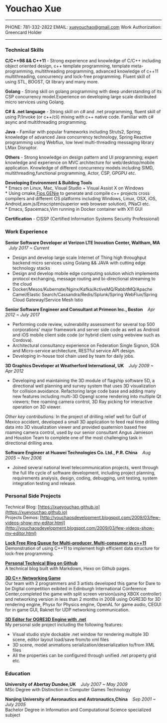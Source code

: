 Youchao Xue
============

-------------------- ---------------------------- ------------------------------------
PHONE: 781-332-2822  EMAIL: xueyouchao@gmail.com  Work Authorization: Greencard Holder

--------------------------------------------------------------------------------------

### Technical Skills
**C/C++98 && C++11** - Strong experience and knowledge of C/C++ including object oriented design,
    c++ template programming, template meta-programming, multithreading programming,
    advanced knowledge of c++11 multithreading, concurrency and lock-free programming.
    Fluent skill of using STL, BOOST, Qt library and many more. 

**Golang** - Strong skill on golang programming with deep understanding of its CSP concurrency model.Experience on developing large scale distributed micro services using Golang. 

**C# & .net language** - Strong skill on c# and .net programming, fluent skill of using P/Invoke (or c++/cli) mixing with c++ native
code. Familiar with c# async and multithreading programming.

**Java** - Familiar with popular frameworks including Struts2, Spring; knowledge of advanced Java concurrency technology, Spring Reactive programming using Webflux, low level multi-threading messaging library LMax Disruptor.

**Others** - Strong knowledge on design pattern and UI programming; expert knowledge and experience on MVC architecture for web/desktop/mobile application. Knowledge of different concurrency models including SIMD, multithreading,functional programming, Actor, CSP, GPGPU etc. 
    
**Developing Environment & Building Tools**  
    * Emacs on Linux, Mac, Visual Studio + Visual Assist X on Windows  
    * Using cmake,[Fips](http://floooh.github.io/fips/getstarted.html),[GENie](https://github.com/bkaradzic/GENie) to generate and compile c++ projects cross compilers and different OS platforms including Windows, Linux, OSX, iOS, Android,asm.js/Emscripten(superior web browser solution), PNaCl etc.  
    * Emacs, Spacemacs,Vim running in Docker container with X11 GUI
    
**Certification** - CISSP (Certified Information Systems Security Professional)  


### Work Experience  
**Senior Software Developer at Verizon LTE Inovation Center, Waltham, MA** &nbsp;&nbsp;&nbsp;*July 2017 ~ Current*  
* Design and develop large scale Internet of Thing high throughput backend micro services using Golang && JAVA with cutting edge technology stacks  
* Design and develop mobile edge computing solution which implements protocol exchanging, message routing and bi-directional streaming to the cloud  
* Docker/Mesos/Kubernate/Nginx/Kafka/ActiveMQ/RabbitMQ/Apache Camel/Elastic Search/Cassandra/Redis/Splunk/Spring WebFlux/Spring Cloud Gateway/Service Mesh Istio

**Senior Software Engineer and Consultant at Primeon Inc., Boston**&nbsp;&nbsp;&nbsp;&nbsp;*Apr 2012 ~ July 2017*  
* Performing code review, vulnerability assessment for several top 500 corporations' major framework and server side code as well as Android and iOS mobile client side code (or hybrid client using webview such as Cordova).  
* Architectural consultancy experience on Federation Single Signon, SOA and Micro-service architecture, RESTful service API design.  
* Developing in-house tool chain used by team for daily jobs.  

**3D Graphics Developer at Weatherford International, UK**&nbsp;&nbsp;&nbsp;&nbsp;*July 2009 ~ Apr 2012*  
* Developing and maintaining the 3D module of flagship software 5D, a directional well planning and survey system that uses 3D visualization for
collision avoidance. Refactoring large code base and adding many new features including multi-3D Opengl scene rendering into multiple Qt viewers; free roaming camera control, 3D Ray picking for interactive operation on 3D viewer.

*Other key contributions:* In the project of drilling relief well for Gulf of Mexico accident, developed a small 3D application to feed real 
time drilling data into 3D visualization viewer and provided quaternion based free roaming camera control, used by our senior consultant Angus Jamieson
and Houston Team to complete one of the most challenging task in directional drilling area.  
                         
**Software Engineer at Huawei Technologies Co. Ltd., P.R. China**&nbsp;&nbsp;&nbsp;&nbsp;*Aug 2005 ~ Nov 2006*  
* Joined several national level telecommunication projects, went through the full life cycle of software development, including project planning, requirements analysis, design, coding, debugging, unit testing, system integration testing and release.  


### Personal Side Projects  

Technical Blog: [https://xueyouchao.github.io](https://xueyouchao.github.io)  
Projects Demos: [http://youchaosdevelopment.blogspot.com/2009/03/few-videos-show-my-editor.html](http://youchaosdevelopment.blogspot.com/2009/03/few-videos-show-my-editor.html)  

[**Lock Free Ring Queue for Multi-producer, Multi-consumer in c++11**](https://xueyouchao.github.io/2017/02/26/Lock-Free-Ring-Queue-for-Multi-producer-and-Multi-consumer/)  
Demonstration of using C++11 to implement high efficient data structure for lock-free programming.

[**Personal Technical Blog on Github**](https://xueyouchao.github.io/)  
A technical blog built with Markdown, Hexo on Github pages.  

[**3D C++ Networking Game**](http://youchaosdevelopment.blogspot.com/2009/02/world-of-champloo.html)  
Our team with 2 programmers and 3 artists developed this game for Dare to be Digital competition exibited in Edinburgh International Conference Center,completed the game with split screen version(using XBOX controller) and networking
version in less than 2 months in 2008 using OGRE3D for 3D rendering engine, Physx for Physics engine, OpenAL for game audio, CEGUI 
for in game GUI, Raknet for UDP networking communication. 


[**3D Editor for OGRE3D Engine with .net**](http://youchaosdevelopment.blogspot.com/2009/03/few-videos-show-my-editor.html)  
My personal side project including the following features:  
* Visual studio style dockable .net window for rendering multiple 3D scene, editor layout load/save from/to xml files  
* 3D scene, model animations serialization/deserialization to/from XML files  
* All the properties can be configured through unified .net property grid etc.  


### Education 

**University of Abertay Dundee,UK**&nbsp;&nbsp;&nbsp;&nbsp;*July 2007 ~ May 2009*  
MSc Degree with Distinction in Computer Games Technology

**Nanjing University of Aeronautics and Astronautics,China**&nbsp;&nbsp;&nbsp;&nbsp;*Sep 2001 ~ July 2005*  
Bachelor Degree in Information and Computational Science specialized subject
